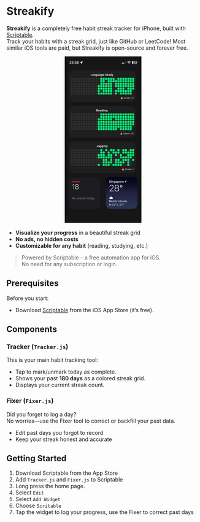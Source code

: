 # Streakify

**Streakify** is a completely free habit streak tracker for iPhone, built with [Scriptable](https://scriptable.app).  
Track your habits with a streak grid, just like GitHub or LeetCode! Most similar iOS tools are paid, but Streakify is open-source and forever free.

<p align="center">
  <img src="assets/example.jpg" width="200">
</p>


- **Visualize your progress** in a beautiful streak grid
- **No ads, no hidden costs**
- **Customizable for any habit** (reading, studying, etc.)

> Powered by Scriptable – a free automation app for iOS.  
> No need for any subscription or login.


## Prerequisites

Before you start:
- Download [Scriptable](https://apps.apple.com/app/scriptable/id1405459188) from the iOS App Store (it’s free).


## Components
### Tracker (`Tracker.js`)
This is your main habit tracking tool:
- Tap to mark/unmark today as complete.
- Shows your past **180 days** as a colored streak grid.
- Displays your current streak count.


### Fixer (`Fixer.js`)
Did you forget to log a day?  
No worries—use the Fixer tool to correct or backfill your past data.  
- Edit past days you forgot to record
- Keep your streak honest and accurate

## Getting Started

1. Download Scriptable from the App Store
2. Add `Tracker.js` and `Fixer.js` to Scriptable
3. Long press the home page.
4. Select `Edit`
5. Select `Add Widget`
6. Choose `Scritable`
7. Tap the widget to log your progress, use the Fixer to correct past days

